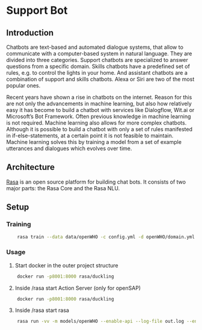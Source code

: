 # Support Bot

## Introduction

Chatbots are text-based and automated dialogue systems, that allow to communicate with a computer-based system in natural language. They are divided into three categories. Support chatbots are specialized to answer questions from a specific domain. Skills chatbots have a predefined set of rules, e.g. to control the lights in your home. And assistant chatbots are a combination of support and skills chatbots. Alexa or Siri are two of the most popular ones.

Recent years have shown a rise in chatbots on the internet. Reason for this are not only the advancements in machine learning, but also how relatively easy it has become to build a chatbot with services like Dialogflow, Wit.ai or Microsoft’s Bot Framework. Often previous knowledge in machine learning is not required. Machine learning also allows for more complex chatbots. Although it is possible to build a chatbot with only a set of rules manifested in if-else-statements, at a certain point it is not feasible to maintain. Machine learning solves this by training a model from a set of example utterances and dialogues which evolves over time.

## Architecture

[Rasa](https://rasa.com/) is an open source platform for building chat bots. It consists of two major parts: the Rasa Core and the Rasa NLU. 

## Setup

### Training

```sh
    rasa train --data data/openWHO -c config.yml -d openWHO/domain.yml --out models/openWHO
```

### Usage

1. Start docker in the outer project structure

```sh
    docker run -p8001:8000 rasa/duckling
```

2. Inside /rasa start Action Server (only for openSAP)

```sh
    docker run -p8001:8000 rasa/duckling
```

3. Inside /rasa start rasa

```sh
    rasa run -vv -m models/openWHO --enable-api --log-file out.log --endpoints endpoints.yml --credentials credentials.yml
```
